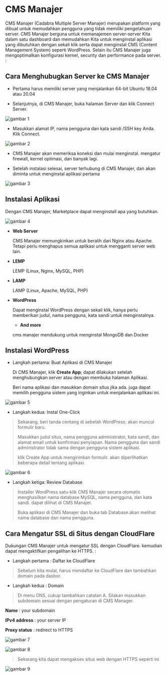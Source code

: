 # CMS Manajer

  CMS Manajer (Cadabra Multiple Server Manajer) merupakan platform yang dibuat untuk memudahkan pengguna yang tidak memiliki pengetahuan server. CMS Manajer berguna untuk memanajemen server-server Kita dalam satu dashboard dan memudahkan Kita untuk menginstal aplikasi yang dibutuhkan dengan sekali klik serta dapat menginstal CMS (Content Management System) seperti WordPress. Selain itu CMS Manajer juga mengoptimalkan konfigurasi kernel, security dan performance pada server. :

## Cara Menghubugkan Server ke CMS Manajer

-   Pertama harus memiliki server yang menjalankan 64-bit Ubuntu 18.04 atau 20.04

-   Selanjutnya, di CMS Manajer, buka halaman Server dan klik Connect Server.

![gambar 1](assets/server.png)

-   Masukkan alamat IP, nama pengguna dan kata sandi /SSH key Anda. Klik Connect.

![gambar 2](assets/ssh.png)

-   CMS Manajer akan memeriksa koneksi dan mulai menginstal. mengatur firewall, kernel optimasi, dan banyak lagi.

-   Setelah instalasi selesai, server terhubung di CMS Manajer, dan akan diminta untuk menginstal aplikasi pertama  

![gambar 3](assets/karnel.png)

## Instalasi Aplikasi

  Dengan CMS Manajer, Marketplace dapat menginstall apa yang butuhkan.

![gambar 4](assets/instal.png)

-   **Web Server**

    CMS Manajer memungkinkan untuk beralih dari Nginx atau Apache. Tetapi perlu menghapus semua aplikasi untuk mengganti server web lain.

-   **LEMP**

    LEMP (Linux, Nginx, MySQL, PHP)

-   **LAMP**

    LAMP (Linux, Apache, MySQL, PHP)

-   **WordPress**

    Dapat menginstal WordPress dengan sekali klik, hanya perlu memberikan judul, nama pengguna, kata sandi untuk menginstalnya.

    -   **And more**

    cms manajer mendukung untuk menginstal MongoDB dan Docker

## Instalasi WordPress

-   Langkah pertama: Buat Aplikasi di CMS Manajer

    Di CMS Manajer, klik **Create App**; dapat dilakukan setelah menghubungkan server atau dengan membuka halaman Aplikasi.

    Beri nama aplikasi dan masukkan domain situs jika ada. juga dapat memilih pengguna sistem yang inginkan untuk menjalankan aplikasi ini.

![gambar 5](assets/wp1.png)

-   Langkah kedua: Instal One-Click

> Sekarang, beri tanda centang di sebelah WordPress; akan muncul formulir baru.
>
> Masukkan judul situs, nama pengguna administrator, kata sandi, dan alamat email untuk konfirmasi penyiapan. Nama pengguna dan sandi administrator tidak sama dengan pengguna sistem aplikasi.
>
> klik Create App untuk mengirimkan formulir. akan diperlihatkan beberapa detail tentang aplikasi.

![gambar 6](assets/wp2.png)

-   Langkah ketiga: Review Database

> Installer WordPress satu-klik CMS Manajer secara otomatis menghasilkan nama database MySQL, nama pengguna, dan kata sandi. dapat dilihat di CMS Manajer.
>
> Buka aplikasi di CMS Manajer dan buka tab Database.akan melihat nama database dan nama pengguna.  

## Cara Mengatur SSL di Situs dengan CloudFlare

  Dukungan CMS Manajer untuk mengatur SSL dengan CloudFlare. kemudian dapat mengaktifkan pengalihan ke HTTPS. :

-   Langkah pertama : Daftar ke CloudFlare

> Sebelum kita mulai, harus mendaftar ke CloudFlare dan tambahkan domain pada dasbor.

-   Langkah kedua : Domain

> Di menu DNS, cukup tambahkan catatan A. Silakan masukkan subdomain sesuai dengan pengaturan di CMS Manager.

**Name** : your subdomain

**IPv4 address** : your server IP

**Proxy status** : redirect to HTTPS

![gambar 7](assets/name.png)

![gambar 8](assets/ip.png)

> Sekarang kita dapat mengakses situs web dengan HTTPS seperti ini

![gambar 9](assets/https.png)
